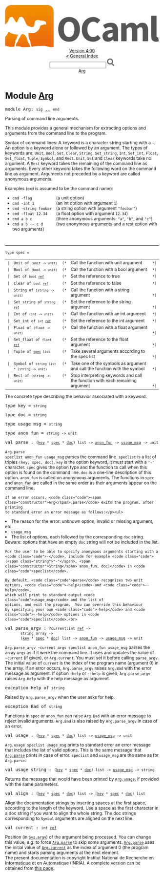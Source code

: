 <!-- ((! set title API !)) ((! set documentation !)) ((! set api !)) ((! set nobreadcrumb !)) -->
<div class="api"><header><nav class="toc brand"><a class="brand" href="https://ocaml.org/"><img src="colour-logo-gray.svg" class="svg" alt="OCaml"></a></nav><nav class="toc"><div class="toc_version"><a href="/docs" id="version-select">Version 4.00</a></div><a href="index.html">&lt; General Index</a><div class="api_search"><input type="text" name="apisearch" id="api_search" oninput="mySearch(false);" onkeypress="this.oninput();" onclick="this.oninput();" onpaste="this.oninput();">
<img src="search_icon.svg" alt="Search" class="svg" onclick="mySearch(false)"></div>
<div id="search_results"></div><div class="toc_title"><a href="#top">Arg</a></div><ul></ul></nav></header>

<h1>Module <a href="type_Arg.html">Arg</a></h1>
<pre><span class="keyword">module</span> Arg: <code class="code"><span class="keyword">sig</span></code> <a href="Arg.html">..</a> <code class="code"><span class="keyword">end</span></code></pre>Parsing of command line arguments.
<p>

   This module provides a general mechanism for extracting options and
   arguments from the command line to the program.
</p><p>

   Syntax of command lines:
    A keyword is a character string starting with a <code class="code">-</code>.
    An option is a keyword alone or followed by an argument.
    The types of keywords are: <code class="code"><span class="constructor">Unit</span></code>, <code class="code"><span class="constructor">Bool</span></code>, <code class="code"><span class="constructor">Set</span></code>, <code class="code"><span class="constructor">Clear</span></code>,
    <code class="code"><span class="constructor">String</span></code>, <code class="code"><span class="constructor">Set_string</span></code>, <code class="code"><span class="constructor">Int</span></code>, <code class="code"><span class="constructor">Set_int</span></code>, <code class="code"><span class="constructor">Float</span></code>, <code class="code"><span class="constructor">Set_float</span></code>,
    <code class="code"><span class="constructor">Tuple</span></code>, <code class="code"><span class="constructor">Symbol</span></code>, and <code class="code"><span class="constructor">Rest</span></code>.
    <code class="code"><span class="constructor">Unit</span></code>, <code class="code"><span class="constructor">Set</span></code> and <code class="code"><span class="constructor">Clear</span></code> keywords take no argument. A <code class="code"><span class="constructor">Rest</span></code>
    keyword takes the remaining of the command line as arguments.
    Every other keyword takes the following word on the command line
    as argument.
    Arguments not preceded by a keyword are called anonymous arguments.
</p><p>

   Examples (<code class="code">cmd</code> is assumed to be the command name):</p><ul>
<li>  <code class="code">cmd -flag           </code>(a unit option)</li>
<li>  <code class="code">cmd -int 1          </code>(an int option with argument <code class="code">1</code>)</li>
<li>  <code class="code">cmd -string foobar  </code>(a string option with argument <code class="code"><span class="string">"foobar"</span></code>)</li>
<li>  <code class="code">cmd -float 12.34    </code>(a float option with argument <code class="code">12.34</code>)</li>
<li>  <code class="code">cmd a b c           </code>(three anonymous arguments: <code class="code"><span class="string">"a"</span></code>, <code class="code"><span class="string">"b"</span></code>, and <code class="code"><span class="string">"c"</span></code>)</li>
<li>  <code class="code">cmd a b -- c d      </code>(two anonymous arguments and a rest option with
                           two arguments)</li>
</ul>
<br>
<hr width="100%">
<pre><code><span id="TYPEspec"><span class="keyword">type</span> <code class="type"></code>spec</span> = </code></pre><table class="typetable">
<tbody><tr>
<td align="left" valign="top">
<code><span class="keyword">|</span></code></td>
<td align="left" valign="top">
<code><span id="TYPEELTspec.Unit"><span class="constructor">Unit</span></span> <span class="keyword">of</span> <code class="type">(unit -&gt; unit)</code></code></td>
<td class="typefieldcomment" align="left" valign="top"><code>(*</code></td><td class="typefieldcomment" align="left" valign="top">Call the function with unit argument</td><td class="typefieldcomment" align="left" valign="bottom"><code>*)</code></td>
</tr>
<tr>
<td align="left" valign="top">
<code><span class="keyword">|</span></code></td>
<td align="left" valign="top">
<code><span id="TYPEELTspec.Bool"><span class="constructor">Bool</span></span> <span class="keyword">of</span> <code class="type">(bool -&gt; unit)</code></code></td>
<td class="typefieldcomment" align="left" valign="top"><code>(*</code></td><td class="typefieldcomment" align="left" valign="top">Call the function with a bool argument</td><td class="typefieldcomment" align="left" valign="bottom"><code>*)</code></td>
</tr>
<tr>
<td align="left" valign="top">
<code><span class="keyword">|</span></code></td>
<td align="left" valign="top">
<code><span id="TYPEELTspec.Set"><span class="constructor">Set</span></span> <span class="keyword">of</span> <code class="type">bool <a href="Pervasives.html#TYPEref">ref</a></code></code></td>
<td class="typefieldcomment" align="left" valign="top"><code>(*</code></td><td class="typefieldcomment" align="left" valign="top">Set the reference to true</td><td class="typefieldcomment" align="left" valign="bottom"><code>*)</code></td>
</tr>
<tr>
<td align="left" valign="top">
<code><span class="keyword">|</span></code></td>
<td align="left" valign="top">
<code><span id="TYPEELTspec.Clear"><span class="constructor">Clear</span></span> <span class="keyword">of</span> <code class="type">bool <a href="Pervasives.html#TYPEref">ref</a></code></code></td>
<td class="typefieldcomment" align="left" valign="top"><code>(*</code></td><td class="typefieldcomment" align="left" valign="top">Set the reference to false</td><td class="typefieldcomment" align="left" valign="bottom"><code>*)</code></td>
</tr>
<tr>
<td align="left" valign="top">
<code><span class="keyword">|</span></code></td>
<td align="left" valign="top">
<code><span id="TYPEELTspec.String"><span class="constructor">String</span></span> <span class="keyword">of</span> <code class="type">(string -&gt; unit)</code></code></td>
<td class="typefieldcomment" align="left" valign="top"><code>(*</code></td><td class="typefieldcomment" align="left" valign="top">Call the function with a string argument</td><td class="typefieldcomment" align="left" valign="bottom"><code>*)</code></td>
</tr>
<tr>
<td align="left" valign="top">
<code><span class="keyword">|</span></code></td>
<td align="left" valign="top">
<code><span id="TYPEELTspec.Set_string"><span class="constructor">Set_string</span></span> <span class="keyword">of</span> <code class="type">string <a href="Pervasives.html#TYPEref">ref</a></code></code></td>
<td class="typefieldcomment" align="left" valign="top"><code>(*</code></td><td class="typefieldcomment" align="left" valign="top">Set the reference to the string argument</td><td class="typefieldcomment" align="left" valign="bottom"><code>*)</code></td>
</tr>
<tr>
<td align="left" valign="top">
<code><span class="keyword">|</span></code></td>
<td align="left" valign="top">
<code><span id="TYPEELTspec.Int"><span class="constructor">Int</span></span> <span class="keyword">of</span> <code class="type">(int -&gt; unit)</code></code></td>
<td class="typefieldcomment" align="left" valign="top"><code>(*</code></td><td class="typefieldcomment" align="left" valign="top">Call the function with an int argument</td><td class="typefieldcomment" align="left" valign="bottom"><code>*)</code></td>
</tr>
<tr>
<td align="left" valign="top">
<code><span class="keyword">|</span></code></td>
<td align="left" valign="top">
<code><span id="TYPEELTspec.Set_int"><span class="constructor">Set_int</span></span> <span class="keyword">of</span> <code class="type">int <a href="Pervasives.html#TYPEref">ref</a></code></code></td>
<td class="typefieldcomment" align="left" valign="top"><code>(*</code></td><td class="typefieldcomment" align="left" valign="top">Set the reference to the int argument</td><td class="typefieldcomment" align="left" valign="bottom"><code>*)</code></td>
</tr>
<tr>
<td align="left" valign="top">
<code><span class="keyword">|</span></code></td>
<td align="left" valign="top">
<code><span id="TYPEELTspec.Float"><span class="constructor">Float</span></span> <span class="keyword">of</span> <code class="type">(float -&gt; unit)</code></code></td>
<td class="typefieldcomment" align="left" valign="top"><code>(*</code></td><td class="typefieldcomment" align="left" valign="top">Call the function with a float argument</td><td class="typefieldcomment" align="left" valign="bottom"><code>*)</code></td>
</tr>
<tr>
<td align="left" valign="top">
<code><span class="keyword">|</span></code></td>
<td align="left" valign="top">
<code><span id="TYPEELTspec.Set_float"><span class="constructor">Set_float</span></span> <span class="keyword">of</span> <code class="type">float <a href="Pervasives.html#TYPEref">ref</a></code></code></td>
<td class="typefieldcomment" align="left" valign="top"><code>(*</code></td><td class="typefieldcomment" align="left" valign="top">Set the reference to the float argument</td><td class="typefieldcomment" align="left" valign="bottom"><code>*)</code></td>
</tr>
<tr>
<td align="left" valign="top">
<code><span class="keyword">|</span></code></td>
<td align="left" valign="top">
<code><span id="TYPEELTspec.Tuple"><span class="constructor">Tuple</span></span> <span class="keyword">of</span> <code class="type"><a href="Arg.html#TYPEspec">spec</a> list</code></code></td>
<td class="typefieldcomment" align="left" valign="top"><code>(*</code></td><td class="typefieldcomment" align="left" valign="top">Take several arguments according to the
                                   spec list</td><td class="typefieldcomment" align="left" valign="bottom"><code>*)</code></td>
</tr>
<tr>
<td align="left" valign="top">
<code><span class="keyword">|</span></code></td>
<td align="left" valign="top">
<code><span id="TYPEELTspec.Symbol"><span class="constructor">Symbol</span></span> <span class="keyword">of</span> <code class="type">string list * (string -&gt; unit)</code></code></td>
<td class="typefieldcomment" align="left" valign="top"><code>(*</code></td><td class="typefieldcomment" align="left" valign="top">Take one of the symbols as argument and
                                   call the function with the symbol</td><td class="typefieldcomment" align="left" valign="bottom"><code>*)</code></td>
</tr>
<tr>
<td align="left" valign="top">
<code><span class="keyword">|</span></code></td>
<td align="left" valign="top">
<code><span id="TYPEELTspec.Rest"><span class="constructor">Rest</span></span> <span class="keyword">of</span> <code class="type">(string -&gt; unit)</code></code></td>
<td class="typefieldcomment" align="left" valign="top"><code>(*</code></td><td class="typefieldcomment" align="left" valign="top">Stop interpreting keywords and call the
                                   function with each remaining argument</td><td class="typefieldcomment" align="left" valign="bottom"><code>*)</code></td>
</tr></tbody></table>

<div class="info">
The concrete type describing the behavior associated
   with a keyword.<br>
</div>

<pre><span id="TYPEkey"><span class="keyword">type</span> <code class="type"></code>key</span> = <code class="type">string</code> </pre>

<pre><span id="TYPEdoc"><span class="keyword">type</span> <code class="type"></code>doc</span> = <code class="type">string</code> </pre>

<pre><span id="TYPEusage_msg"><span class="keyword">type</span> <code class="type"></code>usage_msg</span> = <code class="type">string</code> </pre>

<pre><span id="TYPEanon_fun"><span class="keyword">type</span> <code class="type"></code>anon_fun</span> = <code class="type">string -&gt; unit</code> </pre>

<pre><span id="VALparse"><span class="keyword">val</span> parse</span> : <code class="type">(<a href="Arg.html#TYPEkey">key</a> * <a href="Arg.html#TYPEspec">spec</a> * <a href="Arg.html#TYPEdoc">doc</a>) list -&gt; <a href="Arg.html#TYPEanon_fun">anon_fun</a> -&gt; <a href="Arg.html#TYPEusage_msg">usage_msg</a> -&gt; unit</code></pre><div class="info">
<code class="code"><span class="constructor">Arg</span>.parse speclist anon_fun usage_msg</code> parses the command line.
    <code class="code">speclist</code> is a list of triples <code class="code">(key, spec, doc)</code>.
    <code class="code">key</code> is the option keyword, it must start with a <code class="code"><span class="string">'-'</span></code> character.
    <code class="code">spec</code> gives the option type and the function to call when this option
    is found on the command line.
    <code class="code">doc</code> is a one-line description of this option.
    <code class="code">anon_fun</code> is called on anonymous arguments.
    The functions in <code class="code">spec</code> and <code class="code">anon_fun</code> are called in the same order
    as their arguments appear on the command line.
<p>

    If an error occurs, <code class="code"><span class="constructor">Arg</span>.parse</code> exits the program, after printing
    to standard error an error message as follows:</p><ul>
<li>  The reason for the error: unknown option, invalid or missing argument, etc.</li>
<li>  <code class="code">usage_msg</code></li>
<li>  The list of options, each followed by the corresponding <code class="code">doc</code> string.
    Beware: options that have an empty <code class="code">doc</code> string will not be included in the
    list.</li>
</ul>

    For the user to be able to specify anonymous arguments starting with a
    <code class="code">-</code>, include for example <code class="code">(<span class="string">"-"</span>, <span class="constructor">String</span> anon_fun, doc)</code> in <code class="code">speclist</code>.
<p>

    By default, <code class="code">parse</code> recognizes two unit options, <code class="code">-help</code> and <code class="code">--help</code>,
    which will print to standard output <code class="code">usage_msg</code> and the list of
    options, and exit the program.  You can override this behaviour
    by specifying your own <code class="code">-help</code> and <code class="code">--help</code> options in <code class="code">speclist</code>.<br>
</p></div>
<pre><span id="VALparse_argv"><span class="keyword">val</span> parse_argv</span> : <code class="type">?current:int <a href="Pervasives.html#TYPEref">ref</a> -&gt;<br>       string array -&gt;<br>       (<a href="Arg.html#TYPEkey">key</a> * <a href="Arg.html#TYPEspec">spec</a> * <a href="Arg.html#TYPEdoc">doc</a>) list -&gt; <a href="Arg.html#TYPEanon_fun">anon_fun</a> -&gt; <a href="Arg.html#TYPEusage_msg">usage_msg</a> -&gt; unit</code></pre><div class="info">
<code class="code"><span class="constructor">Arg</span>.parse_argv ~current args speclist anon_fun usage_msg</code> parses
  the array <code class="code">args</code> as if it were the command line.  It uses and updates
  the value of <code class="code">~current</code> (if given), or <code class="code"><span class="constructor">Arg</span>.current</code>.  You must set
  it before calling <code class="code">parse_argv</code>.  The initial value of <code class="code">current</code>
  is the index of the program name (argument 0) in the array.
  If an error occurs, <code class="code"><span class="constructor">Arg</span>.parse_argv</code> raises <code class="code"><span class="constructor">Arg</span>.<span class="constructor">Bad</span></code> with
  the error message as argument.  If option <code class="code">-help</code> or <code class="code">--help</code> is
  given, <code class="code"><span class="constructor">Arg</span>.parse_argv</code> raises <code class="code"><span class="constructor">Arg</span>.<span class="constructor">Help</span></code> with the help message
  as argument.<br>
</div>
<pre><span id="EXCEPTIONHelp"><span class="keyword">exception</span> Help</span> <span class="keyword">of</span> <code class="type">string</code></pre>
<div class="info">
Raised by <code class="code"><span class="constructor">Arg</span>.parse_argv</code> when the user asks for help.<br>
</div>
<pre><span id="EXCEPTIONBad"><span class="keyword">exception</span> Bad</span> <span class="keyword">of</span> <code class="type">string</code></pre>
<div class="info">
Functions in <code class="code">spec</code> or <code class="code">anon_fun</code> can raise <code class="code"><span class="constructor">Arg</span>.<span class="constructor">Bad</span></code> with an error
    message to reject invalid arguments.
    <code class="code"><span class="constructor">Arg</span>.<span class="constructor">Bad</span></code> is also raised by <code class="code"><span class="constructor">Arg</span>.parse_argv</code> in case of an error.<br>
</div>
<pre><span id="VALusage"><span class="keyword">val</span> usage</span> : <code class="type">(<a href="Arg.html#TYPEkey">key</a> * <a href="Arg.html#TYPEspec">spec</a> * <a href="Arg.html#TYPEdoc">doc</a>) list -&gt; <a href="Arg.html#TYPEusage_msg">usage_msg</a> -&gt; unit</code></pre><div class="info">
<code class="code"><span class="constructor">Arg</span>.usage speclist usage_msg</code> prints to standard error
    an error message that includes the list of valid options.  This is
    the same message that <a href="Arg.html#VALparse"><code class="code"><span class="constructor">Arg</span>.parse</code></a> prints in case of error.
    <code class="code">speclist</code> and <code class="code">usage_msg</code> are the same as for <code class="code"><span class="constructor">Arg</span>.parse</code>.<br>
</div>
<pre><span id="VALusage_string"><span class="keyword">val</span> usage_string</span> : <code class="type">(<a href="Arg.html#TYPEkey">key</a> * <a href="Arg.html#TYPEspec">spec</a> * <a href="Arg.html#TYPEdoc">doc</a>) list -&gt; <a href="Arg.html#TYPEusage_msg">usage_msg</a> -&gt; string</code></pre><div class="info">
Returns the message that would have been printed by <a href="Arg.html#VALusage"><code class="code"><span class="constructor">Arg</span>.usage</code></a>,
    if provided with the same parameters.<br>
</div>
<pre><span id="VALalign"><span class="keyword">val</span> align</span> : <code class="type">(<a href="Arg.html#TYPEkey">key</a> * <a href="Arg.html#TYPEspec">spec</a> * <a href="Arg.html#TYPEdoc">doc</a>) list -&gt; (<a href="Arg.html#TYPEkey">key</a> * <a href="Arg.html#TYPEspec">spec</a> * <a href="Arg.html#TYPEdoc">doc</a>) list</code></pre><div class="info">
Align the documentation strings by inserting spaces at the first
    space, according to the length of the keyword.  Use a
    space as the first character in a doc string if you want to
    align the whole string.  The doc strings corresponding to
    <code class="code"><span class="constructor">Symbol</span></code> arguments are aligned on the next line.<br>
</div>
<pre><span id="VALcurrent"><span class="keyword">val</span> current</span> : <code class="type">int <a href="Pervasives.html#TYPEref">ref</a></code></pre><div class="info">
Position (in <a href="Sys.html#VALargv"><code class="code"><span class="constructor">Sys</span>.argv</code></a>) of the argument being processed.  You can
    change this value, e.g. to force <a href="Arg.html#VALparse"><code class="code"><span class="constructor">Arg</span>.parse</code></a> to skip some arguments.
    <a href="Arg.html#VALparse"><code class="code"><span class="constructor">Arg</span>.parse</code></a> uses the initial value of <a href="Arg.html#VALcurrent"><code class="code"><span class="constructor">Arg</span>.current</code></a> as the index of
    argument 0 (the program name) and starts parsing arguments
    at the next element.<br>
</div>
<div class="copyright">The present documentation is copyright Institut National de Recherche en Informatique et en Automatique (INRIA). A complete version can be obtained from <a href="http://caml.inria.fr/pub/docs/manual-ocaml/">this page</a>.</div></div>